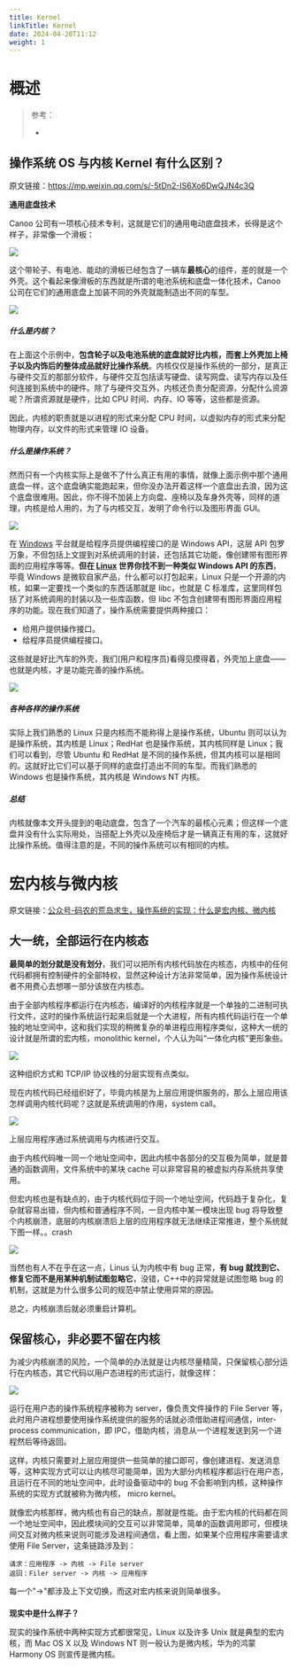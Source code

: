 ```yaml
---
title: Kernel
linkTitle: Kernel
date: 2024-04-20T11:12
weight: 1
---
```


# 概述

> 参考：
>
> -

## 操作系统 OS 与内核 Kernel 有什么区别？

原文链接：<https://mp.weixin.qq.com/s/-5tDn2-IS6Xo6DwQJN4c3Q>

**通用底盘技术**

Canoo 公司有一项核心技术专利，这就是它们的通用电动底盘技术，长得是这个样子，非常像一个滑板：

![](https://notes-learning.oss-cn-beijing.aliyuncs.com/egzxwb/1624588718457-99ed8a8e-d53b-465e-8d99-4345935ad5a4.webp)

这个带轮子、有电池、能动的滑板已经包含了一辆车**最核心**的组件，差的就是一个外壳。这个看起来像滑板的东西就是所谓的电池系统和底盘一体化技术，Canoo 公司在它们的通用底盘上加装不同的外壳就能制造出不同的车型。

![](https://notes-learning.oss-cn-beijing.aliyuncs.com/egzxwb/1624588718511-01fe725d-cd0d-48d1-a4e8-1010d7d5a69b.png)

##### **什么是内核？**

在上面这个示例中，**包含轮子以及电池系统的底盘就好比内核，而套上外壳加上椅子以及内饰后的整体成品就好比操作系统**。内核仅仅是操作系统的一部分，是真正与硬件交互的那部分软件，与硬件交互包括读写硬盘、读写网盘、读写内存以及任何连接到系统中的硬件。除了与硬件交互外，内核还负责分配资源，分配什么资源呢？所谓资源就是硬件，比如 CPU 时间、内存、IO 等等，这些都是资源。

因此，内核的职责就是以进程的形式来分配 CPU 时间，以虚拟内存的形式来分配物理内存，以文件的形式来管理 IO 设备。

##### 什么是操作系统？

然而只有一个内核实际上是做不了什么真正有用的事情，就像上面示例中那个通用底盘一样，这个底盘确实能跑起来，但你没办法开着这样一个底盘出去浪，因为这个底盘很难用。因此，你不得不加装上方向盘、座椅以及车身外壳等，同样的道理，内核是给人用的，为了与内核交互，发明了命令行以及图形界面 GUI。

![](https://notes-learning.oss-cn-beijing.aliyuncs.com/egzxwb/1624588718509-9945a71c-556e-4b5a-be9f-8a123c68473c.png)

在 [Windows](/docs/1.操作系统/Operating%20system/Microsoft%20OS/Microsoft%20OS.md) 平台就是给程序员提供编程接口的是 Windows API，这层 API 包罗万象，不但包括上文提到对系统调用的封装，还包括其它功能，像创建带有图形界面的应用程序等等。**但在 [Linux](/docs/1.操作系统/Operating%20system/Unix-like%20OS/Unix-like%20OS.md) 世界你找不到一种类似 Windows API 的东西**，毕竟 Windows 是微软自家产品，什么都可以打包起来，Linux 只是一个开源的内核，如果一定要找一个类似的东西话那就是 libc，也就是 C 标准库，这里同样包括了对系统调用的封装以及一些库函数，但 libc 不包含创建带有图形界面应用程序的功能。现在我们知道了，操作系统需要提供两种接口：

- 给用户提供操作接口。
- 给程序员提供编程接口。

这些就是好比汽车的外壳，我们(用户和程序员)看得见摸得着，外壳加上底盘——也就是内核，才是功能完善的操作系统。

![](https://notes-learning.oss-cn-beijing.aliyuncs.com/egzxwb/1624588718491-8aabc98e-8938-4b52-95fd-265d5f7d95b8.webp)

##### **各种各样的操作系统**

实际上我们熟悉的 Linux 只是内核而不能称得上是操作系统，Ubuntu 则可以认为是操作系统，其内核是 Linux；RedHat 也是操作系统，其内核同样是 Linux；我们可以看到，尽管 Ubuntu 和 RedHat 是不同的操作系统，但其内核可以是相同的。这就好比它们可以基于同样的底盘打造出不同的车型。而我们熟悉的 Windows 也是操作系统，其内核是 Windows NT 内核。

##### **总结**

内核就像本文开头提到的电动底盘，包含了一个汽车的最核心元素；但这样一个底盘并没有什么实际用处，当搭配上外壳以及座椅后才是一辆真正有用的车，这就好比操作系统。值得注意的是，不同的操作系统可以有相同的内核。

# 宏内核与微内核

原文链接：[公众号-码农的荒岛求生，操作系统的实现：什么是宏内核、微内核](https://mp.weixin.qq.com/s/jIuLkapBssGnBn1IoIdWQQ)

## 大一统，全部运行在内核态

**最简单的划分就是没有划分**，我们可以把所有内核代码放在内核态，内核中的任何代码都拥有控制硬件的全部特权，显然这种设计方法非常简单，因为操作系统设计者不用费心去想哪一部分该放在内核态。

由于全部内核程序都运行在内核态，编译好的内核程序就是一个单独的二进制可执行文件，这时的操作系统运行起来后就是一个大进程，所有内核代码运行在一个单独的地址空间中，这和我们实现的稍微复杂的单进程应用程序类似，这种大一统的设计就是所谓的宏内核，monolithic kernel，个人认为叫“一体化内核”更形象些。

![](https://notes-learning.oss-cn-beijing.aliyuncs.com/egzxwb/1650439475125-4fe94b34-90ba-43d8-8a9b-3c5860730e20.png)

这种组织方式和 TCP/IP 协议栈的分层实现有点类似。

现在内核代码已经组织好了，毕竟内核是为上层应用提供服务的，那么上层应用该怎样调用内核代码呢？这就是系统调用的作用，system call。

![](https://notes-learning.oss-cn-beijing.aliyuncs.com/egzxwb/1650439474086-a1f789d1-05e4-4c7c-9c39-d6274ac2b0aa.png)

上层应用程序通过系统调用与内核进行交互。

由于内核代码唯一同一个地址空间中，因此内核中各部分的交互极为简单，就是普通的函数调用，文件系统中的某块 cache 可以非常容易的被虚拟内存系统共享使用。

但宏内核也是有缺点的，由于内核代码位于同一个地址空间，代码趋于复杂化，复杂就容易出错，但内核和普通程序不同，一旦内核中某一模块出现 bug 将导致整个内核崩溃，底层的内核崩溃后上层的应用程序就无法继续正常推进，整个系统就下图一样。。crash

![](https://notes-learning.oss-cn-beijing.aliyuncs.com/egzxwb/1650439474129-b3976f1b-3567-4d8a-b82d-2e5fd9e647cd.gif)

当然也有人不在乎在这一点，Linus 认为内核中有 bug 正常，**有 bug 就找到它、修复它而不是用某种机制试图忽略它**，没错，C++中的异常就是试图忽略 bug 的机制，这就是为什么很多公司的规范中禁止使用异常的原因。

总之，内核崩溃后就必须重启计算机。

## 保留核心，非必要不留在内核

为减少内核崩溃的风险，一个简单的办法就是让内核尽量精简，只保留核心部分运行在内核态，其它代码以用户态进程的形式运行，就像这样：

![](https://notes-learning.oss-cn-beijing.aliyuncs.com/egzxwb/1650439474079-a7429422-8348-4fe1-b423-79e30fe7763d.png)

运行在用户态的操作系统程序被称为 server，像负责文件操作的 File Server 等，此时用户进程想要使用操作系统提供的服务的话就必须借助进程间通信，inter-process communication，即 IPC，借助内核，消息从一个进程发送到另一个进程然后等待返回。

这样，内核只需要对上层应用提供一些简单的接口即可，像创建进程、发送消息等，这种实现方式可以让内核尽可能简单，因为大部分内核程序都运行在用户态，且运行在不同的地址空间中，此时设备驱动中的 bug 不会影响到内核，这种操作系统的实现方式就被称为微内核， micro kernel。

就像宏内核那样，微内核也有自己的缺点，那就是性能。由于宏内核的代码都在同一个地址空间中，因此模块间的交互可以非常简单，简单的函数调用即可，但模块间交互对微内核来说则可能涉及进程间通信，看上图，如果某个应用程序需要请求使用 File Server，这条链路涉及到：

    请求：应用程序 -> 内核 -> File server
    返回：Filer server -> 内核 -> 应用程序

每一个"->"都涉及上下文切换，而这对宏内核来说则简单很多。

####

**现实中是什么样子？**

现实的操作系统中两种实现方式都很常见，Linux 以及许多 Unix 就是典型的宏内核，而 Mac OS X 以及 Windows NT 则一般认为是微内核，华为的鸿蒙 Harmony OS 则宣传是微内核。
